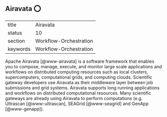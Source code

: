 ## Airavata :o:


|          |                        |
| -------- | ---------------------- |
| title    | Airavata               | 
| status   | 10                     |
| section  | Workflow-Orchestration |
| keywords | Workflow-Orchestration |



Apache Airavata [@www-airavata] is a software framework that
enables you to compose, manage, execute, and monitor large scale
applications and workflows on distributed computing resources such as
local clusters, supercomputers, computational grids, and computing
clouds. Scientific gateway developers use Airavata as their middleware
layer between job submissions and grid systems. Airavata supports long
running applications and workflows on distributed computational
resources. Many scientific gateways are already using Airavata to
perform computations (e.g. Ultrascan [@www-ultrascan],
SEAGrid [@www-seagrid] and GenApp [@www-genapp]).



